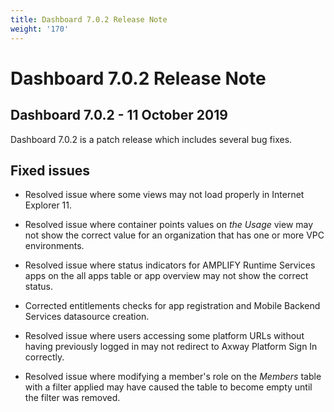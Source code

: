 ```yaml
---
title: Dashboard 7.0.2 Release Note
weight: '170'
---
```


# Dashboard 7.0.2 Release Note

## Dashboard 7.0.2 - 11 October 2019

Dashboard 7.0.2 is a patch release which includes several bug fixes.

## Fixed issues

* Resolved issue where some views may not load properly in Internet Explorer 11.

* Resolved issue where container points values on _the Usage_ view may not show the correct value for an organization that has one or more VPC environments.

* Resolved issue where status indicators for AMPLIFY Runtime Services apps on the all apps table or app overview may not show the correct status.

* Corrected entitlements checks for app registration and Mobile Backend Services datasource creation.

* Resolved issue where users accessing some platform URLs without having previously logged in may not redirect to Axway Platform Sign In correctly.

* Resolved issue where modifying a member's role on the _Members_ table with a filter applied may have caused the table to become empty until the filter was removed.
